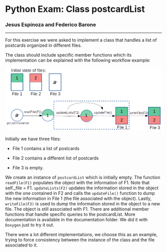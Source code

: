 # Python Exam: Class postcardList

### Jesus Espinoza and Federico Barone

--------------------------------



For this exercise we were asked to implement a class that handles a list of postcards organized in different files.

The class should include specific member functions which its implementation can be explained with the following workflow example:

![Figure 1: Workflow example](./documentation/images/py_workflow.png)

Initially we have three files:

* File 1 contains a list of postcards

* File 2 contains a different list of postcards

* File 3 is empty.

We create an instance of ```postcardList``` which is initially empty. The function ```readFile(F1)``` populates the object with the information of F1. Note that self._file = F1. ```updateLists(F2)``` updates the information stored in the object with the one contained in F2 and calls the ```updateFile()``` function to dump the new information in File 1 (the file associated with the object). Lastly, ```writeFile(F3)``` is used to dump the information stored in the object to a new file. The object is still associated with F1.  There are additional member functions that handle specific queries to the postcardList. More documentation is available in the documentation folder. We did it with ```Doxygen``` just to try it out.

There were a lot different implementations, we choose this as an example, trying to force consistency between the instance of the class and the file associated to it. 
